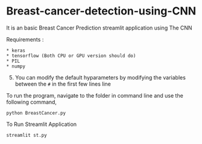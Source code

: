# Breast-cancer-detection-using-CNN

It is an basic Breast Cancer Prediction streamlit application using The CNN

Requirements :

	* keras
	* tensorflow (Both CPU or GPU version should do)
	* PIL
	* numpy

5. You can modify the default hyparameters by modifying the variables between the `#` in the first few lines line

To run the program, navigate to the folder in command line and use the following command,
```
python BreastCancer.py
```
To Run Streamlit Application 

```
streamlit st.py
```
